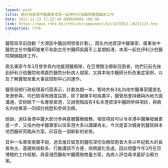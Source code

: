 ```yaml
---
layout: post
title: 兩內地資深中醫專家本周一起伊利沙伯醫院開展臨床工作
date: 2022-11-23 17:25:44.000000000 +08:00
link: https://news.rthk.hk/rthk/ch/component/k2/1676912-20221123.htm
categories: rthk
---
```


醫管局早前啟動「大灣區中醫訪問學者計劃」，兩名內地資深中醫專家、廣東省中醫院主任中醫師謝東平和副主任中醫師吳廣平上星期抵港，本周一起在伊利沙伯醫院開展臨床工作。

兩名專家今年3月曾參與內地援港醫療隊，在亞博館治療新冠患者，他們日前先後到伊利沙伯醫院和瑪嘉烈醫院分析病人個案，又與本地中醫師分析危重症案例，以及了解醫管局重大事故控制中心的運作。

醫管局總行政經理黃巧雲表示，計劃為期一年，暫時共有3名內地中醫專家獲提名來港參與，均已取得有限度註冊，除了謝東平和吳廣平，醫管局會持續與內地方面溝通，安排餘下一名專家抵港，又說現階段有4名本港資深中醫師參與項目，與兩名內地專家一同探討病歷和參與治療。

她說，過往香港中醫大部分參與基層醫療服務，相信項目可以令本港中醫藥發展更進一步，又指內地中醫專家以往來港大多以講課為主，今次是首次親身到醫院與本地西醫研究臨床方案，形容是一個嶄新的安排。

其中一名專家吳廣平說，過去幾日留意到醫院深切治療部患者大多以年紀較大的長者為主、基礎疾病較多、行動講話不方便，病情變化急速，因此借鑒今年3月在亞博館的工作經驗，與香港西醫和中醫團隊商量方案，為病人評估尋求最好治療方案。
